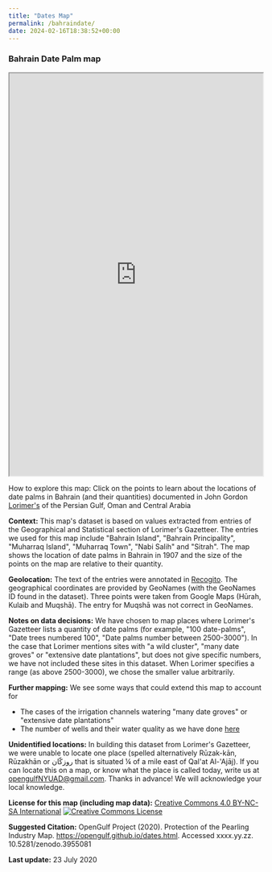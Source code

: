 ```yaml
---
title: "Dates Map"
permalink: /bahraindate/
date: 2024-02-16T18:38:52+00:00
---
```



 ### Bahrain Date Palm map
 
<iframe src="https://liyanibrahim.github.io/dates_Bah/web/index.html#12/26.1725/50.5472" width="100%" height="800"></iframe>


How to explore this map: Click on the points to learn about the locations of date palms in Bahrain (and their quantities) documented in John Gordon 
[Lorimer's](https://en.wikipedia.org/wiki/Gazetteer_of_the_Persian_Gulf,_Oman_and_Central_ArabiaGazetteer) of the Persian Gulf, Oman and Central Arabia



**Context:** This map's dataset is based on values extracted from entries of the Geographical and Statistical section of Lorimer's Gazetteer. The entries we used for this map include "Bahrain Island", "Bahrain Principality", "Muharraq Island",  "Muharraq Town", "Nabi Salih" and "Sitrah". The map shows the location of date palms in Bahrain in 1907 and the size of the points on the map are relative to their quantity. 



**Geolocation:** The text of the entries were annotated in [Recogito](https://recogito.pelagios.org). The geographical coordinates are provided by GeoNames (with the GeoNames ID found in the dataset). Three points were taken from Google Maps (Hūrah, Kulaib and Muqshā). The entry for Muqshā was not correct in GeoNames.


**Notes on data decisions:** We have chosen to map places where Lorimer's Gazetteer lists a quantity of date palms (for example, "100 date-palms", "Date trees numbered 100", "Date palms number between 2500-3000"). In the case that Lorimer mentions sites with "a wild cluster", "many date groves" or "extensive date plantations", but does not give specific numbers, we have not included these sites in this dataset. When Lorimer specifies a range (as above 2500-3000), we chose the smaller value arbitrarily.   


**Further mapping:** We see some ways that could extend this map to account for

- The cases of the irrigation channels watering "many date groves" or "extensive date plantations"
- The number of wells and their water quality as we have done <a href= "https://opengulf.github.io/wells.html" class="link">here</a></li>
	



**Unidentified locations:** In building this dataset from Lorimer's Gazetteer, we were unable to locate one place (spelled alternatively Rūzak-kān, Rūzakhān or روزكّان that is situated ¼ of a mile east of Qal'at Al-'Ajāj). If you can locate this on a map, or know what the place is called today, write us at opengulfNYUAD@gmail.com. Thanks in advance! We will acknowledge your local knowledge.



**License for this map (including map data):** <a href="https://creativecommons.org/licenses/by-nc-sa/4.0/" class="link">Creative Commons 4.0 BY-NC-SA International</a> <a rel="license" href="http://creativecommons.org/licenses/by-nc-sa/4.0/"><img alt="Creative Commons License" style="border-width:0" 
src="https://i.creativecommons.org/l/by-nc-sa/4.0/88x31.png" /></a>


**Suggested Citation:** OpenGulf Project (2020). Protection of the Pearling Industry Map. https://opengulf.github.io/dates.html. Accessed xxxx.yy.zz. 10.5281/zenodo.3955081

**Last update:** 23 July 2020

